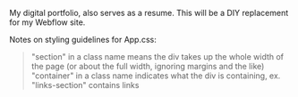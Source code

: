 My digital portfolio, also serves as a resume. This will be a DIY replacement for my Webflow site.

Notes on styling guidelines for App.css:
> "section" in a class name means the div takes up the whole width of the page (or about the full width, ignoring margins and the like)
> "container" in a class name indicates what the div is containing, ex. "links-section" contains links